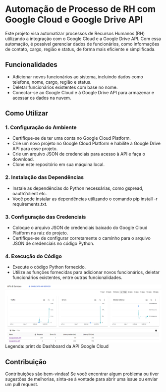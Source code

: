 # Automação de Processo de RH com Google Cloud e Google Drive API
Este projeto visa automatizar processos de Recursos Humanos (RH) utilizando a integração com o Google Cloud e a Google Drive API. Com essa automação, é possível gerenciar dados de funcionários, como informações de contato, cargo, região e status, de forma mais eficiente e simplificada.

## Funcionalidades
- Adicionar novos funcionários ao sistema, incluindo dados como telefone, nome, cargo, região e status.
- Deletar funcionários existentes com base no nome.
- Conectar-se ao Google Cloud e à Google Drive API para armazenar e acessar os dados na nuvem.
  
## Como Utilizar
### 1. Configuração do Ambiente
- Certifique-se de ter uma conta no Google Cloud Platform.
- Crie um novo projeto no Google Cloud Platform e habilite a Google Drive API para esse projeto.
- Crie um arquivo JSON de credenciais para acesso à API e faça o download.
- Clone este repositório em sua máquina local.
  
### 2. Instalação das Dependências
- Instale as dependências do Python necessárias, como gspread, oauth2client etc.
- Você pode instalar as dependências utilizando o comando pip install -r requirements.txt.
  
### 3. Configuração das Credenciais
- Coloque o arquivo JSON de credenciais baixado do Google Cloud Platform na raiz do projeto.
- Certifique-se de configurar corretamente o caminho para o arquivo JSON de credenciais no código Python.
  
### 4. Execução do Código
- Execute o código Python fornecido.
- Utilize as funções fornecidas para adicionar novos funcionários, deletar funcionários existentes, entre outras funcionalidades.

![image](image.png)
Legenda: print do Dashboard da API Google Cloud

## Contribuição
Contribuições são bem-vindas! Se você encontrar algum problema ou tiver sugestões de melhorias, sinta-se à vontade para abrir uma issue ou enviar um pull request.